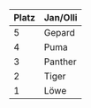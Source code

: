 Platz | Jan/Olli
------ | ------
5      |Gepard|
4      |Puma| 
3      |Panther| 
2      |Tiger| 
1      |Löwe| 
